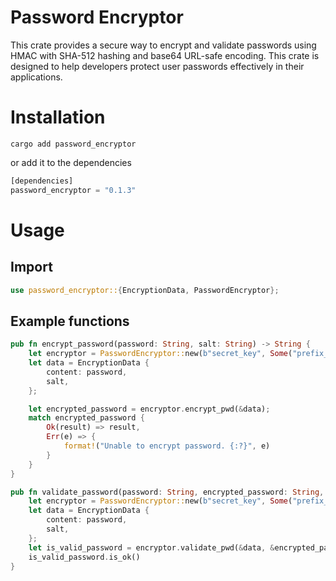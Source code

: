 # Password Encryptor

This crate provides a secure way to encrypt and validate passwords using HMAC with SHA-512 hashing and base64 URL-safe encoding. This crate is designed to help developers protect user passwords effectively in their applications.

# Installation

`cargo add password_encryptor`

or add it to the dependencies

```rust
[dependencies]
password_encryptor = "0.1.3"
```

# Usage

## Import 

```rust
use password_encryptor::{EncryptionData, PasswordEncryptor};
```

## Example functions 


```rust
pub fn encrypt_password(password: String, salt: String) -> String {
    let encryptor = PasswordEncryptor::new(b"secret_key", Some("prefix_".to_string()));
    let data = EncryptionData {
        content: password,
        salt,
    };

    let encrypted_password = encryptor.encrypt_pwd(&data);
    match encrypted_password {
        Ok(result) => result,
        Err(e) => {
            format!("Unable to encrypt password. {:?}", e)
        }
    }
}

pub fn validate_password(password: String, encrypted_password: String, salt: String) -> bool {
    let encryptor = PasswordEncryptor::new(b"secret_key", Some("prefix_".to_string()));
    let data = EncryptionData {
        content: password,
        salt,
    };
    let is_valid_password = encryptor.validate_pwd(&data, &encrypted_password);
    is_valid_password.is_ok()
}
```